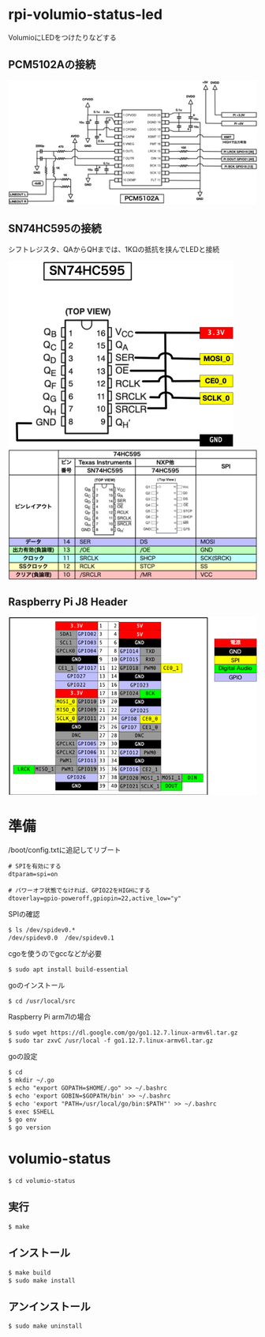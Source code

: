 # rpi-volumio-status-led

VolumioにLEDをつけたりなどする

## PCM5102Aの接続

![image](images/pcm5102a.png)

## SN74HC595の接続

シフトレジスタ、QAからQHまでは、1KΩの抵抗を挟んでLEDと接続

![image](images/sn74hc595.png)
![image](images/595chart.png)

## Raspberry Pi J8 Header

![image](images/pi.png)

# 準備

/boot/config.txtに追記してリブート

	# SPIを有効にする
	dtparam=spi=on
	
	# パワーオフ状態でなければ、GPIO22をHIGHにする
	dtoverlay=gpio-poweroff,gpiopin=22,active_low="y"

SPIの確認

	$ ls /dev/spidev0.*
	/dev/spidev0.0  /dev/spidev0.1

cgoを使うのでgccなどが必要

	$ sudo apt install build-essential

goのインストール

	$ cd /usr/local/src

Raspberry Pi arm7lの場合

	$ sudo wget https://dl.google.com/go/go1.12.7.linux-armv6l.tar.gz
	$ sudo tar zxvC /usr/local -f go1.12.7.linux-armv6l.tar.gz

goの設定

	$ cd
	$ mkdir ~/.go
	$ echo "export GOPATH=$HOME/.go" >> ~/.bashrc
	$ echo 'export GOBIN=$GOPATH/bin' >> ~/.bashrc
	$ echo 'export "PATH=/usr/local/go/bin:$PATH"' >> ~/.bashrc
	$ exec $SHELL
	$ go env
	$ go version

# volumio-status

	$ cd volumio-status

## 実行

	$ make	

## インストール

	$ make build
	$ sudo make install

## アンインストール

	$ sudo make uninstall

